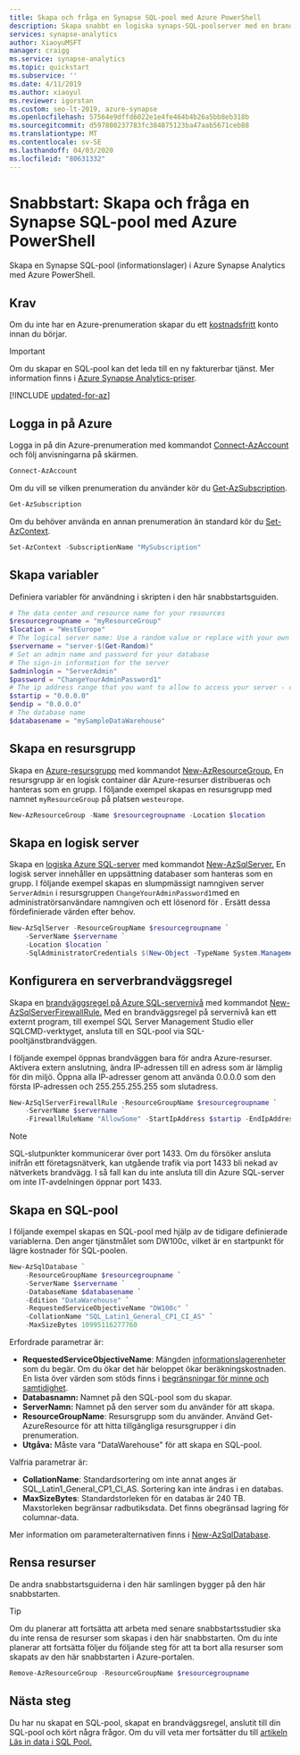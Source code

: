 ```yaml
---
title: Skapa och fråga en Synapse SQL-pool med Azure PowerShell
description: Skapa snabbt en logiska synaps-SQL-poolserver med en brandväggsregel på servernivå med Azure PowerShell.
services: synapse-analytics
author: XiaoyuMSFT
manager: craigg
ms.service: synapse-analytics
ms.topic: quickstart
ms.subservice: ''
ms.date: 4/11/2019
ms.author: xiaoyul
ms.reviewer: igorstan
ms.custom: seo-lt-2019, azure-synapse
ms.openlocfilehash: 57564e9dffd6022e1e4fe464b4b26a5bb8eb318b
ms.sourcegitcommit: d597800237783fc384875123ba47aab5671ceb88
ms.translationtype: MT
ms.contentlocale: sv-SE
ms.lasthandoff: 04/03/2020
ms.locfileid: "80631332"
---
```

# <a name="quickstart-create-and-query-a-synapse-sql-pool-with-azure-powershell"></a>Snabbstart: Skapa och fråga en Synapse SQL-pool med Azure PowerShell

Skapa en Synapse SQL-pool (informationslager) i Azure Synapse Analytics med Azure PowerShell.

## <a name="prerequisites"></a>Krav

Om du inte har en Azure-prenumeration skapar du ett [kostnadsfritt](https://azure.microsoft.com/free/) konto innan du börjar.

> [!IMPORTANT]
> Om du skapar en SQL-pool kan det leda till en ny fakturerbar tjänst.  Mer information finns i [Azure Synapse Analytics-priser](https://azure.microsoft.com/pricing/details/sql-data-warehouse/).

[!INCLUDE [updated-for-az](../../../includes/updated-for-az.md)]

## <a name="sign-in-to-azure"></a>Logga in på Azure

Logga in på din Azure-prenumeration med kommandot [Connect-AzAccount](/powershell/module/az.accounts/connect-azaccount?toc=/azure/synapse-analytics/sql-data-warehouse/toc.json&bc=/azure/synapse-analytics/sql-data-warehouse/breadcrumb/toc.json) och följ anvisningarna på skärmen.

```powershell
Connect-AzAccount
```

Om du vill se vilken prenumeration du använder kör du [Get-AzSubscription](/powershell/module/az.accounts/get-azsubscription?toc=/azure/synapse-analytics/sql-data-warehouse/toc.json&bc=/azure/synapse-analytics/sql-data-warehouse/breadcrumb/toc.json).

```powershell
Get-AzSubscription
```

Om du behöver använda en annan prenumeration än standard kör du [Set-AzContext](/powershell/module/az.accounts/set-azcontext?toc=/azure/synapse-analytics/sql-data-warehouse/toc.json&bc=/azure/synapse-analytics/sql-data-warehouse/breadcrumb/toc.json).

```powershell
Set-AzContext -SubscriptionName "MySubscription"
```

## <a name="create-variables"></a>Skapa variabler

Definiera variabler för användning i skripten i den här snabbstartsguiden.

```powershell
# The data center and resource name for your resources
$resourcegroupname = "myResourceGroup"
$location = "WestEurope"
# The logical server name: Use a random value or replace with your own value (don't capitalize)
$servername = "server-$(Get-Random)"
# Set an admin name and password for your database
# The sign-in information for the server
$adminlogin = "ServerAdmin"
$password = "ChangeYourAdminPassword1"
# The ip address range that you want to allow to access your server - change as appropriate
$startip = "0.0.0.0"
$endip = "0.0.0.0"
# The database name
$databasename = "mySampleDataWarehouse"
```

## <a name="create-a-resource-group"></a>Skapa en resursgrupp

Skapa en [Azure-resursgrupp](../../azure-resource-manager/management/overview.md?toc=/azure/synapse-analytics/sql-data-warehouse/toc.json&bc=/azure/synapse-analytics/sql-data-warehouse/breadcrumb/toc.json) med kommandot [New-AzResourceGroup.](/powershell/module/az.resources/new-azresourcegroup?toc=/azure/synapse-analytics/sql-data-warehouse/toc.json&bc=/azure/synapse-analytics/sql-data-warehouse/breadcrumb/toc.json) En resursgrupp är en logisk container där Azure-resurser distribueras och hanteras som en grupp. I följande exempel skapas en resursgrupp med namnet `myResourceGroup` på platsen `westeurope`.

```powershell
New-AzResourceGroup -Name $resourcegroupname -Location $location
```

## <a name="create-a-logical-server"></a>Skapa en logisk server

Skapa en [logiska Azure SQL-server](../../sql-database/sql-database-logical-servers.md?toc=/azure/synapse-analytics/sql-data-warehouse/toc.json&bc=/azure/synapse-analytics/sql-data-warehouse/breadcrumb/toc.json) med kommandot [New-AzSqlServer.](/powershell/module/az.sql/new-azsqlserver?toc=/azure/synapse-analytics/sql-data-warehouse/toc.json&bc=/azure/synapse-analytics/sql-data-warehouse/breadcrumb/toc.json) En logisk server innehåller en uppsättning databaser som hanteras som en grupp. I följande exempel skapas en slumpmässigt namngiven server `ServerAdmin` i resursgruppen `ChangeYourAdminPassword1`med en administratörsanvändare namngiven och ett lösenord för . Ersätt dessa fördefinierade värden efter behov.

```powershell
New-AzSqlServer -ResourceGroupName $resourcegroupname `
    -ServerName $servername `
    -Location $location `
    -SqlAdministratorCredentials $(New-Object -TypeName System.Management.Automation.PSCredential -ArgumentList $adminlogin, $(ConvertTo-SecureString -String $password -AsPlainText -Force))
```

## <a name="configure-a-server-firewall-rule"></a>Konfigurera en serverbrandväggsregel

Skapa en [brandväggsregel på Azure SQL-servernivå](../../sql-database/sql-database-firewall-configure.md?toc=/azure/synapse-analytics/sql-data-warehouse/toc.json&bc=/azure/synapse-analytics/sql-data-warehouse/breadcrumb/toc.json) med kommandot [New-AzSqlServerFirewallRule.](/powershell/module/az.sql/new-azsqlserverfirewallrule?toc=/azure/synapse-analytics/sql-data-warehouse/toc.json&bc=/azure/synapse-analytics/sql-data-warehouse/breadcrumb/toc.json) Med en brandväggsregel på servernivå kan ett externt program, till exempel SQL Server Management Studio eller SQLCMD-verktyget, ansluta till en SQL-pool via SQL-pooltjänstbrandväggen.

I följande exempel öppnas brandväggen bara för andra Azure-resurser. Aktivera extern anslutning, ändra IP-adressen till en adress som är lämplig för din miljö. Öppna alla IP-adresser genom att använda 0.0.0.0 som den första IP-adressen och 255.255.255.255 som slutadress.

```powershell
New-AzSqlServerFirewallRule -ResourceGroupName $resourcegroupname `
    -ServerName $servername `
    -FirewallRuleName "AllowSome" -StartIpAddress $startip -EndIpAddress $endip
```

> [!NOTE]
> SQL-slutpunkter kommunicerar över port 1433. Om du försöker ansluta inifrån ett företagsnätverk, kan utgående trafik via port 1433 bli nekad av nätverkets brandvägg. I så fall kan du inte ansluta till din Azure SQL-server om inte IT-avdelningen öppnar port 1433.
>

## <a name="create-a-sql-pool"></a>Skapa en SQL-pool

I följande exempel skapas en SQL-pool med hjälp av de tidigare definierade variablerna.  Den anger tjänstmålet som DW100c, vilket är en startpunkt för lägre kostnader för SQL-poolen.

```Powershell
New-AzSqlDatabase `
    -ResourceGroupName $resourcegroupname `
    -ServerName $servername `
    -DatabaseName $databasename `
    -Edition "DataWarehouse" `
    -RequestedServiceObjectiveName "DW100c" `
    -CollationName "SQL_Latin1_General_CP1_CI_AS" `
    -MaxSizeBytes 10995116277760
```

Erfordrade parametrar är:

* **RequestedServiceObjectiveName**: Mängden [informationslagerenheter](what-is-a-data-warehouse-unit-dwu-cdwu.md) som du begär. Om du ökar det här beloppet ökar beräkningskostnaden. En lista över värden som stöds finns i [begränsningar för minne och samtidighet](memory-concurrency-limits.md).
* **Databasnamn:** Namnet på den SQL-pool som du skapar.
* **ServerNamn:** Namnet på den server som du använder för att skapa.
* **ResourceGroupName**: Resursgrupp som du använder. Använd Get-AzureResource för att hitta tillgängliga resursgrupper i din prenumeration.
* **Utgåva:** Måste vara "DataWarehouse" för att skapa en SQL-pool.

Valfria parametrar är:

* **CollationName**: Standardsortering om inte annat anges är SQL_Latin1_General_CP1_CI_AS. Sortering kan inte ändras i en databas.
* **MaxSizeBytes**: Standardstorleken för en databas är 240 TB. Maxstorleken begränsar radbutiksdata. Det finns obegränsad lagring för columnar-data.

Mer information om parameteralternativen finns i [New-AzSqlDatabase](/powershell/module/az.sql/new-azsqldatabase?toc=/azure/synapse-analytics/sql-data-warehouse/toc.json&bc=/azure/synapse-analytics/sql-data-warehouse/breadcrumb/toc.json).

## <a name="clean-up-resources"></a>Rensa resurser

De andra snabbstartsguiderna i den här samlingen bygger på den här snabbstarten.

> [!TIP]
> Om du planerar att fortsätta att arbeta med senare snabbstartsstudier ska du inte rensa de resurser som skapas i den här snabbstarten. Om du inte planerar att fortsätta följer du följande steg för att ta bort alla resurser som skapats av den här snabbstarten i Azure-portalen.
>

```powershell
Remove-AzResourceGroup -ResourceGroupName $resourcegroupname
```

## <a name="next-steps"></a>Nästa steg

Du har nu skapat en SQL-pool, skapat en brandväggsregel, anslutit till din SQL-pool och kört några frågor. Om du vill veta mer fortsätter du till [artikeln Läs in data i SQL Pool.](load-data-from-azure-blob-storage-using-polybase.md)
